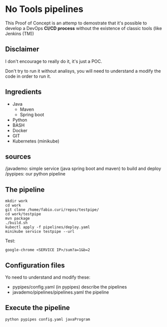 # No Tools pipelines

This Proof of Concept is an attemp to demostrate that it's possible to develop a DevOps **CI/CD process** without the existence of classic tools (like Jenkins (TM))

## Disclaimer

I don't encourage to really do it, it's just a POC.

Don't try to run it without analisys, you will need to understand a modify the code in order to run it.

## Ingredients
* Java
  * Maven
  * Spring boot
* Python
* BASH
* Docker
* GIT
* Kubernetes (minikube)

## sources

/javademo: simple service (java spring boot and maven) to build and deploy
/pypipes: our python pipeline

## The pipeline

    mkdir work
    cd work
    git clone /home/fabio.curi/repos/testpipe/
    cd work/testpipe
    mvn package
    ./build.sh 
    kubectl apply -f pipelines/deploy.yaml 
    minikube service testpipe --url

Test:

    google-chrome <SERVICE IP>/sum?a=1&b=2
    
## Configuration files

Yo need to understand and modify these:

* pypipes/config.yaml (in pypipes) describe the pipelines
* javademo/pipelines/pipelines.yaml the pipeline

## Execute the pipeline

    python pypipes config.yaml javaProgram
